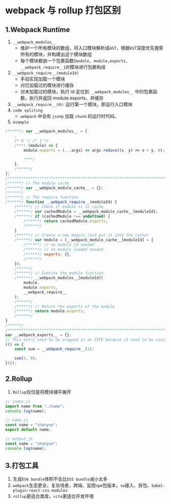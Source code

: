 # webpack 与 rollup 打包区别

## 1.Webpack Runtime

1. `__webpack_modules__`
    - 维护一个所有模块的数组，将入口模块解析成`AST`，根据`AST`深度优先搜索所有的模块，并构建出这个模块数组
    - 每个模块都由一个包裹函数(`module, module,exports, __webpack_require__`)对模块进行包裹构成
2. `__webpack_require__(moduleId)`
    - 手动实现加载一个模块
    - 对已加载过的模块进行缓存
    - 对未加载过的模块，执行 id 定位到 `__webpack_modules__` 中的包裹函数，执行并返回 module.exports，并缓存
3. `__webpack_require__(0)`: 运行第一个模块，即运行入口模块
4. `code spliting`
    - `webpack` 中会有 `jsonp` 加载 `chunk` 的运行时代码。
5. `example`

```js
/******/ var __webpack_modules__ = [
    ,
    /* 0 */ /* 1 */
    /***/ (module) => {
        module.exports = (...args) => args.reduce((x, y) => x + y, 0);

        /***/
    },
    /******/
];
/************************************************************************/
/******/ // The module cache
/******/ var __webpack_module_cache__ = {};
/******/
/******/ // The require function
/******/ function __webpack_require__(moduleId) {
    /******/ // Check if module is in cache
    /******/ var cachedModule = __webpack_module_cache__[moduleId];
    /******/ if (cachedModule !== undefined) {
        /******/ return cachedModule.exports;
        /******/
    }
    /******/ // Create a new module (and put it into the cache)
    /******/ var module = (__webpack_module_cache__[moduleId] = {
        /******/ // no module.id needed
        /******/ // no module.loaded needed
        /******/ exports: {},
        /******/
    });
    /******/
    /******/ // Execute the module function
    /******/ __webpack_modules__[moduleId](
        module,
        module.exports,
        __webpack_require__
    );
    /******/
    /******/ // Return the exports of the module
    /******/ return module.exports;
    /******/
}
/******/
/************************************************************************/
var __webpack_exports__ = {};
// This entry need to be wrapped in an IIFE because it need to be isolated against other modules in the chunk.
(() => {
    const sum = __webpack_require__(1);

    sum(3, 8);
})();
```

## 2.Rollup

1. `Rollup`仅仅是将模块铺平展开

```js
// index.js
import name from "./name";
console.log(name);
```

```js
// name.js
const name = "shanyue";
export default name;
```

```js
// output.js
const name = "shanyue";
console.log(name);
```

## 3.打包工具

1. 生成`ES6 bundle`体积不会比`ES5 bundle`减小太多
2. `webpack`生态更全，复杂场景，跨端、监控`npm`包版本，`sw`接入、拆包、`babel-plugin-react-css-modules`
3. `rollup`更适合类库，`vite`更适合开发环境

